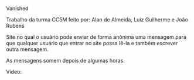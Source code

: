 Vanished 

Trabalho da turma CC5M feito por: Alan de Almeida, Luiz Guilherme e João Rubens

Site no qual o usuário pode enviar de forma anônima uma mensagem para que qualquer usuário que entrar no site possa lê-la e também escrever outra mensagem.

As mensagens somem depois de algumas horas.


Video: 
